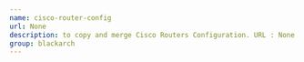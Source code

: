```yaml
---
name: cisco-router-config
url: None
description: to copy and merge Cisco Routers Configuration. URL : None Groups : blackarch blackarch-misc blackarch-networking
group: blackarch
---
```

